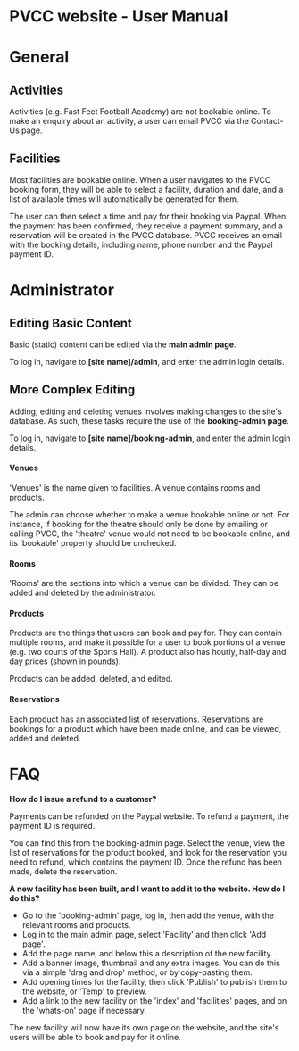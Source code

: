 # PVCC website - User Manual
# General
## Activities
Activities (e.g. Fast Feet Football Academy) are not bookable online. 
To make an enquiry about an activity, a user can email PVCC via the 
Contact-Us page.

## Facilities
Most facilities are bookable online. When a user navigates to the PVCC booking form, they
will be able to select a facility, duration and date, and a list of available times will 
automatically be generated for them.

The user can then select a time and pay for their booking via Paypal. When the payment has been confirmed, 
they receive a payment summary, and a reservation will be created in the PVCC database. PVCC receives an email with the booking details, including name, phone number and the Paypal payment ID.

# Administrator
## Editing Basic Content
Basic (static) content can be edited via the **main admin page**.

To log in, navigate to **[site name]/admin**, and enter the admin login details.

## More Complex Editing
Adding, editing and deleting venues involves making changes to the site's database. As such, these tasks require the use
of the **booking-admin page**.

To log in, navigate to **[site name]/booking-admin**, and enter the admin login details.

#### Venues
'Venues' is the name given to facilities. A venue contains rooms and products.

The admin can choose whether to make a venue bookable online or not. For instance, if booking for the theatre should
only be done by emailing or calling PVCC, the 'theatre' venue would not need to be bookable online, and its 'bookable' property should be unchecked.

#### Rooms
'Rooms' are the sections into which a venue can be divided. They can be added and deleted by the administrator.

#### Products
Products are the things that users can book and pay for. They can contain multiple rooms, and make it possible for a user to book portions of a venue (e.g. two courts of the Sports Hall). A product also has hourly, half-day and day prices (shown in pounds).

Products can be added, deleted, and edited.

#### Reservations
Each product has an associated list of reservations. Reservations are bookings for a product which have been made online, and can be viewed, added and deleted.

# FAQ
**How do I issue a refund to a customer?**

Payments can be refunded on the Paypal website. To refund a payment, the payment ID is required. 

You can find this from the booking-admin page. Select the venue, view the list of reservations for the product booked, and look for the reservation you need to refund, which contains the payment ID. Once the refund has been made, delete the reservation.

**A new facility has been built, and I want to add it to the website. How do I do this?**
- Go to the 'booking-admin' page, log in, then add the venue, with the relevant rooms and products.
- Log in to the main admin page, select 'Facility' and then click 'Add page'.
- Add the page name, and below this a description of the new facility.
- Add a banner image, thumbnail and any extra images. You can do this via a simple 'drag and drop' method, or by copy-pasting them.
- Add opening times for the facility, then click 'Publish' to publish them to the website, or 'Temp' to preview.
- Add a link to the new facility on the 'index' and 'facilities' pages, and on the 'whats-on' page if necessary.

The new facility will now have its own page on the website, and the site's users will be able to book and pay for it online.
